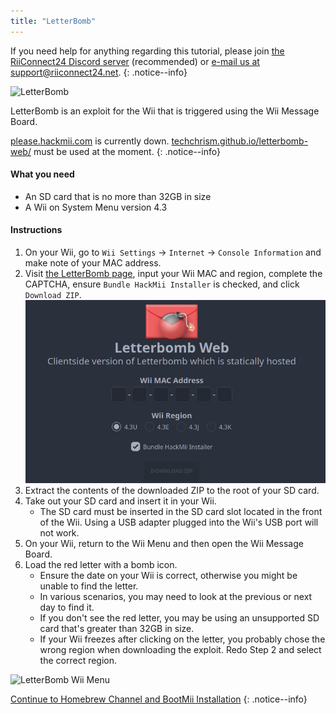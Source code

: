 ```yaml
---
title: "LetterBomb"
---
```


If you need help for anything regarding this tutorial, please join [the RiiConnect24 Discord server](https://discord.gg/rc24) (recommended) or [e-mail us at support@riiconnect24.net](mailto:support@riiconnect24.net).
{: .notice--info}

![LetterBomb](/images/letterbomb.png)

LetterBomb is an exploit for the Wii that is triggered using the Wii Message Board.

[please.hackmii.com](https://please.hackmii.com/) is currently down. [techchrism.github.io/letterbomb-web/](https://techchrism.github.io/letterbomb-web/) must be used at the moment.
{: .notice--info}

#### What you need
- An SD card that is no more than 32GB in size
- A Wii on System Menu version 4.3

#### Instructions


1. On your Wii, go to `Wii Settings` -> `Internet` -> `Console Information` and make note of your MAC address.
1. Visit [the LetterBomb page](https://techchrism.github.io/letterbomb-web/), input your Wii MAC and region, complete the CAPTCHA, ensure `Bundle HackMii Installer` is checked, and click `Download ZIP`. ![HackMii Screen](/images/letterbomb-web.png)
1. Extract the contents of the downloaded ZIP to the root of your SD card.
1. Take out your SD card and insert it in your Wii.
   - The SD card must be inserted in the SD card slot located in the front of the Wii. Using a USB adapter plugged into the Wii's USB port will not work.
1. On your Wii, return to the Wii Menu and then open the Wii Message Board.
1. Load the red letter with a bomb icon.
   - Ensure the date on your Wii is correct, otherwise you might be unable to find the letter.
   - In various scenarios, you may need to look at the previous or next day to find it.
   - If you don't see the red letter, you may be using an unsupported SD card that's greater than 32GB in size.
   - If your Wii freezes after clicking on the letter, you probably chose the wrong region when downloading the exploit. Redo Step 2 and select the correct region.

![LetterBomb Wii Menu](/images/Wii/LetterBomb-Wii.png)

[Continue to Homebrew Channel and BootMii Installation](hbc)
{: .notice--info}
